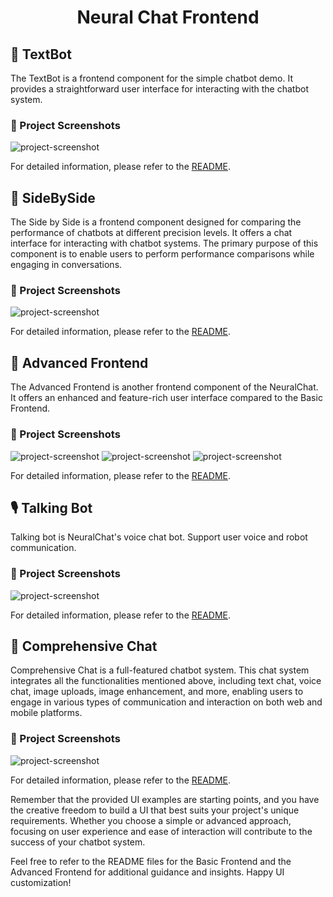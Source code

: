 <h1 align="center" id="title">Neural Chat Frontend</h1>

##  🔡 TextBot

The TextBot is a frontend component for the simple chatbot demo. It provides a straightforward user interface for interacting with the chatbot system.

### 📸 Project Screenshots

![project-screenshot](https://i.imgur.com/e6QZjJO.png)

For detailed information, please refer to the [README](./textbot/README.md).

## 🙌 SideBySide

The Side by Side is a frontend component designed for comparing the performance of chatbots at different precision levels. It offers a chat interface for interacting with chatbot systems. The primary purpose of this component is to enable users to perform performance comparisons while engaging in conversations.

### 📸 Project Screenshots

![project-screenshot](https://i.imgur.com/FDKSnIo.png)

For detailed information, please refer to the [README](./side_by_side/README.md).

## 🚀 Advanced Frontend

The Advanced Frontend is another frontend component of the NeuralChat. It offers an enhanced and feature-rich user interface compared to the Basic Frontend.

### 📸 Project Screenshots

![project-screenshot](https://i.imgur.com/a3dtpG3.png)
![project-screenshot](https://i.imgur.com/8T5Yh5I.png)
![project-screenshot](https://i.imgur.com/KCaAIlV.png)

For detailed information, please refer to the [README](./advanced_frontend/README.md).

## 🎙️ Talking Bot

Talking bot is NeuralChat's voice chat bot. Support user voice and robot communication.

### 📸 Project Screenshots
![project-screenshot](https://i.imgur.com/aMQjHB5.png)

For detailed information, please refer to the [README](./talkingbot/README.md).

## 🤖 Comprehensive Chat

Comprehensive Chat is a full-featured chatbot system. This chat system integrates all the functionalities mentioned above, including text chat, voice chat, image uploads, image enhancement, and more, enabling users to engage in various types of communication and interaction on both web and mobile platforms.

### 📸 Project Screenshots
![project-screenshot](https://imgur.com/w6A4cgy.png)

For detailed information, please refer to the [README](./comprehensive_chat/README.md).

Remember that the provided UI examples are starting points, and you have the creative freedom to build a UI that best suits your project's unique requirements. Whether you choose a simple or advanced approach, focusing on user experience and ease of interaction will contribute to the success of your chatbot system.

Feel free to refer to the README files for the Basic Frontend and the Advanced Frontend for additional guidance and insights. Happy UI customization!
